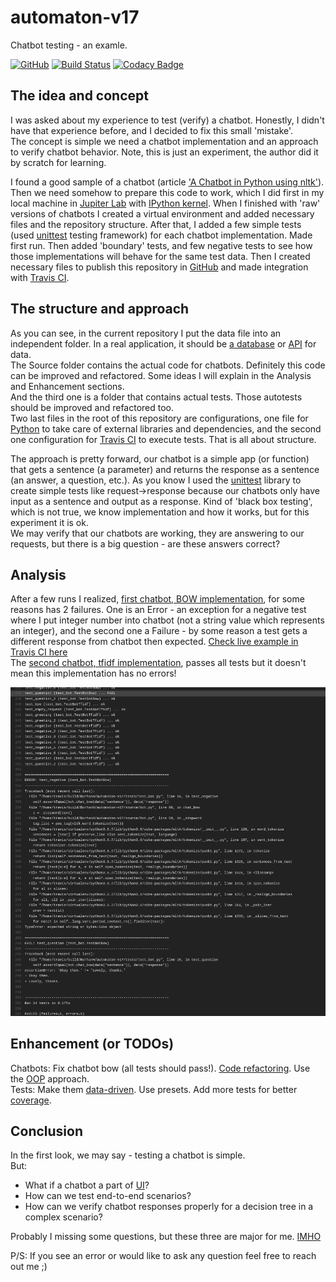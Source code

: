 # automaton-v17
Chatbot testing - an examle.

[![GitHub](https://img.shields.io/github/license/mashape/apistatus.svg)](https://github.com/BurhanH/automaton-v17/blob/master/LICENSE)
[![Build Status](https://travis-ci.org/BurhanH/automaton-v17.svg?branch=master)](https://travis-ci.org/BurhanH/automaton-v17)
[![Codacy Badge](https://app.codacy.com/project/badge/Grade/a344de5afc2b424295c185167065f80d)](https://www.codacy.com/manual/BurhanH/automaton-v17?utm_source=github.com&amp;utm_medium=referral&amp;utm_content=BurhanH/automaton-v17&amp;utm_campaign=Badge_Grade)

## The idea and concept
I was asked about my experience to test (verify) a chatbot. Honestly, I didn't have that experience before, and I decided to fix this small 'mistake'. <br>
The concept is simple we need a chatbot implementation and an approach to verify chatbot behavior. Note, this is just an experiment, the author did it by scratch for learning. <br>

I found a good sample of a chatbot (article ['A Chatbot in Python using nltk'](https://medium.com/swlh/a-chatbot-in-python-using-nltk-938a37a9eacc)). <br>
Then we need somehow to prepare this code to work, which I did first in my local machine in [Jupiter Lab](https://jupyterlab.readthedocs.io/en/stable/) with [IPython kernel](https://ipython.org/). When I finished with 'raw' versions of chatbots I created a virtual environment and added necessary files and the repository structure. After that, I added a few simple tests (used [unittest](https://docs.python.org/3/library/unittest.html) testing framework) for each chatbot implementation. Made first run. Then added 'boundary' tests, and few negative tests to see how those implementations will behave for the same test data. Then I created necessary files to publish this repository in [GitHub](https://github.com/) and made integration with [Travis CI](https://travis-ci.org/).

## The structure and approach
As you can see, in the current repository I put the data file into an independent folder. In a real application, it should be [a database](https://en.wikipedia.org/wiki/Database) or [API](https://en.wikipedia.org/wiki/Application_programming_interface) for data. <br>
The Source folder contains the actual code for chatbots. Definitely this code can be improved and refactored. Some ideas I will explain in the Analysis and Enhancement sections. <br>
And the third one is a folder that contains actual tests. Those autotests should be improved and refactored too. <br>
Two last files in the root of this repository are configurations, one file for [Python](https://www.python.org/) to take care of external libraries and dependencies, and the second one configuration for [Travis CI](https://travis-ci.org/) to execute tests. That is all about structure. <br>

The approach is pretty forward, our chatbot is a simple app (or function) that gets a sentence (a parameter) and returns the response as a sentence (an answer, a question, etc.). As you know I used the [unittest](https://docs.python.org/3/library/unittest.html) library to create simple tests like request->response because our chatbots only have input as a sentence and output as a response. Kind of 'black box testing', which is not true, we know implementation and how it works, but for this experiment it is ok. <br>
We may verify that our chatbots are working, they are answering to our requests, but there is a big question - are these answers correct?

## Analysis
After a few runs I realized, [first chatbot, BOW implementation](https://github.com/BurhanH/automaton-v17/blob/master/source/bot.py#L85), for some reasons has 2 failures. One is an Error - an exception for a negative test where I put integer number into chatbot (not a string value which represents an integer), and the second one a Failure - by some reason a test gets a different response from chatbot then expected. [Check live example in Travis CI here](https://travis-ci.org/github/BurhanH/automaton-v17/jobs/689282503) <br>
The [second chatbot, tfidf implementation](https://github.com/BurhanH/automaton-v17/blob/master/source/bot.py#L50), passes all tests but it doesn't mean this implementation has no errors!

![alt text](https://github.com/BurhanH/automaton-v17/raw/master/screenshots/failed.png "Failures automation-v17") <br>

## Enhancement (or TODOs)
Chatbots: Fix chatbot bow (all tests should pass!). [Code refactoring](https://en.wikipedia.org/wiki/Code_refactoring). Use the [OOP](https://en.wikipedia.org/wiki/Object-oriented_programming) approach. <br>
Tests: Make them [data-driven](https://en.wikipedia.org/wiki/Data-driven_testing). Use presets. Add more tests for better [coverage](https://en.wikipedia.org/wiki/Fault_coverage).

## Conclusion
In the first look, we may say - testing a chatbot is simple. <br>
But:
 -  What if a chatbot a part of [UI](https://en.wikipedia.org/wiki/User_interface)?<br>
 -  How can we test end-to-end scenarios?<br>
 -  How can we verify chatbot responses properly for a decision tree in a complex scenario?<br>

Probably I missing some questions, but these three are major for me. [IMHO](https://www.merriam-webster.com/dictionary/IMHO) <br>

P/S: If you see an error or would like to ask any question feel free to reach out me ;)
